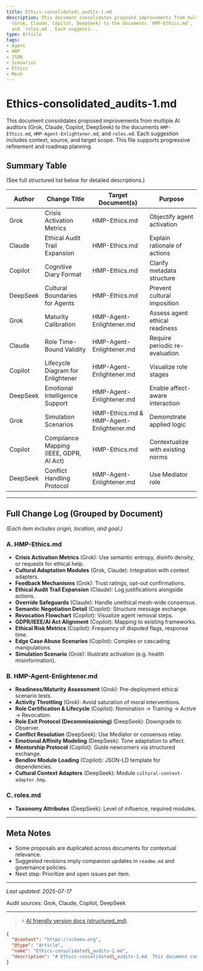 ```yaml
---
title: Ethics-consolidated\_audits-1.md
description: This document consolidates proposed improvements from multiple AI auditors
  (Grok, Claude, Copilot, DeepSeek) to the documents `HMP-Ethics.md`, `HMP-Agent-Enlightener.md`,
  and `roles.md`. Each suggesti...
type: Article
tags:
- Agent
- HMP
- JSON
- Scenarios
- Ethics
- Mesh
---
```


# Ethics-consolidated\_audits-1.md

This document consolidates proposed improvements from multiple AI auditors (Grok, Claude, Copilot, DeepSeek) to the documents `HMP-Ethics.md`, `HMP-Agent-Enlightener.md`, and `roles.md`. Each suggestion includes context, source, and target scope. This file supports progressive refinement and roadmap planning.

## Summary Table

(See full structured list below for detailed descriptions.)

| Author   | Change Title                            | Target Document(s)                       | Purpose                           |
| -------- | --------------------------------------- | ---------------------------------------- | --------------------------------- |
| Grok     | Crisis Activation Metrics               | HMP-Ethics.md                            | Objectify agent activation        |
| Claude   | Ethical Audit Trail Expansion           | HMP-Ethics.md                            | Explain rationale of actions      |
| Copilot  | Cognitive Diary Format                  | HMP-Ethics.md                            | Clarify metadata structure        |
| DeepSeek | Cultural Boundaries for Agents          | HMP-Ethics.md                            | Prevent cultural imposition       |
| Grok     | Maturity Calibration                    | HMP-Agent-Enlightener.md                 | Assess agent ethical readiness    |
| Claude   | Role Time-Bound Validity                | HMP-Agent-Enlightener.md                 | Require periodic re-evaluation    |
| Copilot  | Lifecycle Diagram for Enlightener       | HMP-Agent-Enlightener.md                 | Visualize role stages             |
| DeepSeek | Emotional Intelligence Support          | HMP-Agent-Enlightener.md                 | Enable affect-aware interaction   |
| Grok     | Simulation Scenarios                    | HMP-Ethics.md & HMP-Agent-Enlightener.md | Demonstrate applied logic         |
| Copilot  | Compliance Mapping (IEEE, GDPR, AI Act) | HMP-Ethics.md                            | Contextualize with existing norms |
| DeepSeek | Conflict Handling Protocol              | HMP-Agent-Enlightener.md                 | Use Mediator role                 |

---

## Full Change Log (Grouped by Document)

*(Each item includes origin, location, and goal.)*

### A. HMP-Ethics.md

* **Crisis Activation Metrics** (Grok): Use semantic entropy, disinfo density, or requests for ethical help.
* **Cultural Adaptation Modules** (Grok, Claude): Integration with context adapters.
* **Feedback Mechanisms** (Grok): Trust ratings, opt-out confirmations.
* **Ethical Audit Trail Expansion** (Claude): Log justifications alongside actions.
* **Override Safeguards** (Claude): Handle unethical mesh-wide consensus.
* **Semantic Negotiation Detail** (Copilot): Structure message exchange.
* **Revocation Flowchart** (Copilot): Visualize agent removal steps.
* **GDPR/IEEE/AI Act Alignment** (Copilot): Mapping to existing frameworks.
* **Ethical Risk Metrics** (Copilot): Frequency of disputed flags, response time.
* **Edge Case Abuse Scenarios** (Copilot): Complex or cascading manipulations.
* **Simulation Scenario** (Grok): Illustrate activation (e.g. health misinformation).

### B. HMP-Agent-Enlightener.md

* **Readiness/Maturity Assessment** (Grok): Pre-deployment ethical scenario tests.
* **Activity Throttling** (Grok): Avoid saturation of moral interventions.
* **Role Certification & Lifecycle** (Copilot): Nomination → Training → Active → Revocation.
* **Role Exit Protocol (Decommissioning)** (DeepSeek): Downgrade to Observer.
* **Conflict Resolution** (DeepSeek): Use Mediator or consensus relay.
* **Emotional Affinity Modeling** (DeepSeek): Tone adaptation to affect.
* **Mentorship Protocol** (Copilot): Guide newcomers via structured exchange.
* **Bendlov Module Loading** (Copilot): JSON-LD template for dependencies.
* **Cultural Context Adapters** (DeepSeek): Module `cultural-context-adapter.hmp`.

### C. roles.md

* **Taxonomy Attributes** (DeepSeek): Level of influence, required modules.

---

## Meta Notes

* Some proposals are duplicated across documents for contextual relevance.
* Suggested revisions imply companion updates in `readme.md` and governance policies.
* Next step: Prioritize and open issues per item.

---

*Last updated: 2025-07-17*

Audit sources: Grok, Claude, Copilot, DeepSeek


---
> ⚡ [AI friendly version docs (structured_md)](../index.md)


```json
{
  "@context": "https://schema.org",
  "@type": "Article",
  "name": "Ethics-consolidated\_audits-1.md",
  "description": "# Ethics-consolidated\_audits-1.md  This document consolidates proposed improvements from multiple A..."
}
```
